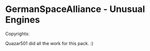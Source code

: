GermanSpaceAlliance - Unusual Engines
===============

Copyrights:

Quazar501 did all the work for this pack. :)
